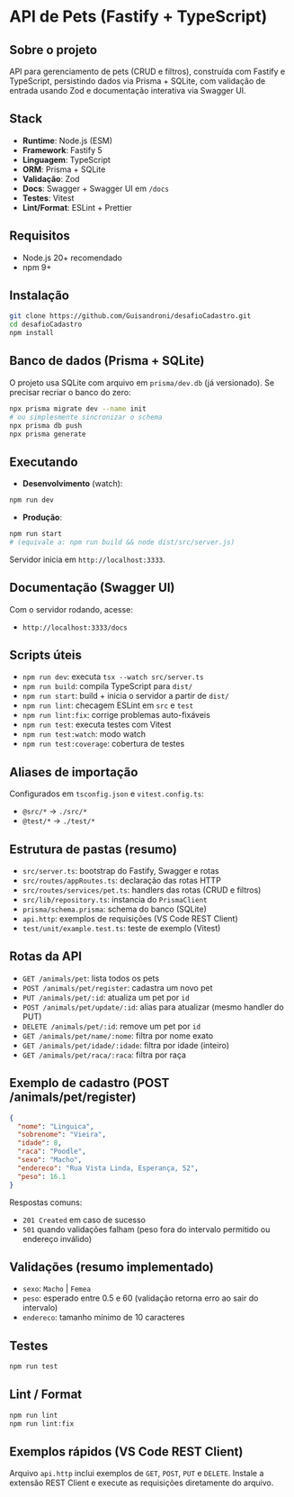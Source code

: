 # API de Pets (Fastify + TypeScript)

## Sobre o projeto

API para gerenciamento de pets (CRUD e filtros), construída com Fastify e TypeScript, persistindo dados via Prisma + SQLite, com validação de entrada usando Zod e documentação interativa via Swagger UI.

## Stack

- **Runtime**: Node.js (ESM)
- **Framework**: Fastify 5
- **Linguagem**: TypeScript
- **ORM**: Prisma + SQLite
- **Validação**: Zod
- **Docs**: Swagger + Swagger UI em `/docs`
- **Testes**: Vitest
- **Lint/Format**: ESLint + Prettier

## Requisitos

- Node.js 20+ recomendado
- npm 9+

## Instalação

```bash
git clone https://github.com/Guisandroni/desafioCadastro.git
cd desafioCadastro
npm install
```

## Banco de dados (Prisma + SQLite)

O projeto usa SQLite com arquivo em `prisma/dev.db` (já versionado). Se precisar recriar o banco do zero:

```bash
npx prisma migrate dev --name init
# ou simplesmente sincronizar o schema
npx prisma db push
npx prisma generate
```

## Executando

- **Desenvolvimento** (watch):

```bash
npm run dev
```

- **Produção**:

```bash
npm run start
# (equivale a: npm run build && node dist/src/server.js)
```

Servidor inicia em `http://localhost:3333`.

## Documentação (Swagger UI)

Com o servidor rodando, acesse:

- `http://localhost:3333/docs`

## Scripts úteis

- `npm run dev`: executa `tsx --watch src/server.ts`
- `npm run build`: compila TypeScript para `dist/`
- `npm run start`: build + inicia o servidor a partir de `dist/`
- `npm run lint`: checagem ESLint em `src` e `test`
- `npm run lint:fix`: corrige problemas auto-fixáveis
- `npm run test`: executa testes com Vitest
- `npm run test:watch`: modo watch
- `npm run test:coverage`: cobertura de testes

## Aliases de importação

Configurados em `tsconfig.json` e `vitest.config.ts`:

- `@src/*` → `./src/*`
- `@test/*` → `./test/*`

## Estrutura de pastas (resumo)

- `src/server.ts`: bootstrap do Fastify, Swagger e rotas
- `src/routes/appRoutes.ts`: declaração das rotas HTTP
- `src/routes/services/pet.ts`: handlers das rotas (CRUD e filtros)
- `src/lib/repository.ts`: instancia do `PrismaClient`
- `prisma/schema.prisma`: schema do banco (SQLite)
- `api.http`: exemplos de requisições (VS Code REST Client)
- `test/unit/example.test.ts`: teste de exemplo (Vitest)

## Rotas da API

- `GET /animals/pet`: lista todos os pets
- `POST /animals/pet/register`: cadastra um novo pet
- `PUT /animals/pet/:id`: atualiza um pet por `id`
- `POST /animals/pet/update/:id`: alias para atualizar (mesmo handler do PUT)
- `DELETE /animals/pet/:id`: remove um pet por `id`
- `GET /animals/pet/name/:nome`: filtra por nome exato
- `GET /animals/pet/idade/:idade`: filtra por idade (inteiro)
- `GET /animals/pet/raca/:raca`: filtra por raça

## Exemplo de cadastro (POST /animals/pet/register)

```json
{
  "nome": "Linguica",
  "sobrenome": "Vieira",
  "idade": 8,
  "raca": "Poodle",
  "sexo": "Macho",
  "endereco": "Rua Vista Linda, Esperança, 52",
  "peso": 16.1
}
```

Respostas comuns:

- `201 Created` em caso de sucesso
- `501` quando validações falham (peso fora do intervalo permitido ou endereço inválido)

## Validações (resumo implementado)

- `sexo`: `Macho` | `Femea`
- `peso`: esperado entre 0.5 e 60 (validação retorna erro ao sair do intervalo)
- `endereco`: tamanho mínimo de 10 caracteres

## Testes

```bash
npm run test
```

## Lint / Format

```bash
npm run lint
npm run lint:fix
```

## Exemplos rápidos (VS Code REST Client)

Arquivo `api.http` inclui exemplos de `GET`, `POST`, `PUT` e `DELETE`. Instale a extensão REST Client e execute as requisições diretamente do arquivo.


